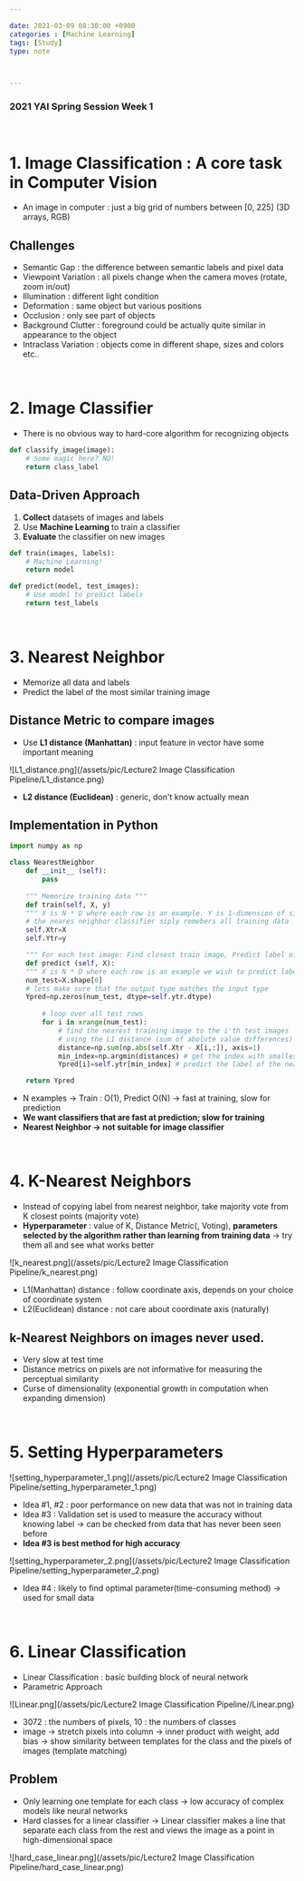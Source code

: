 ```yaml
---

date: 2021-03-09 08:30:00 +0900
categories : [Machine Learning]
tags: [Study]
type: note



---
```

### 2021 YAI Spring Session Week 1


<br/>
 
# 1. Image Classification : A core task in Computer Vision

- An image in computer : just a big grid of numbers between [0, 225] (3D arrays, RGB)

## Challenges

- Semantic Gap  : the difference between semantic labels and pixel data
- Viewpoint Variation : all pixels change when the camera moves (rotate, zoom in/out)
- Illumination : different light condition
- Deformation : same object but various positions
- Occlusion : only see part of objects
- Background Clutter : foreground could be actually quite similar in appearance to the object
- Intraclass Variation : objects come in different shape, sizes and colors etc..<br/>

<br/>
 
# 2. Image Classifier

- There is no obvious way to hard-core algorithm for recognizing objects

```python
def classify_image(image):
	# Some magic here? NO!
	return class_label
```

## Data-Driven Approach

1. **Collect** datasets of images and labels
2. Use **Machine Learning** to train a classifier
3. **Evaluate** the classifier on new images

```python
def train(images, labels):
	# Machine Learning!
	return model

def predict(model, test_images):
	# Use model to predict labels
	return test_labels
```

<br/>
 
# 3. Nearest Neighbor

- Memorize all data and labels
- Predict the label of the most similar training image

## Distance Metric to compare images

- Use **L1 distance (Manhattan)** : input feature in vector have some important meaning

![L1_distance.png](/assets/pic/Lecture2 Image Classification Pipeline/L1_distance.png)

- **L2 distance (Euclidean)** : generic, don't know actually mean


## Implementation in Python

```python
import numpy as np

class NearestNeighbor
	def __init__ (self):
		pass
	
	""" Memorize training data """
	def train(self, X, y)
	""" X is N * D where each row is an example. Y is 1-dimension of size N """
	# the neares neighbor classifier siply remebers all training data
	self.Xtr=X
	self.Ytr=y

	""" For each test image: Find closest train image, Predict label of nearest images """
	def predict (self, X):
	""" X is N * D where each row is an example we wish to predict label for """
	num_test=X.shape[0]
	# lets make sure that the output type matches the input type
	Ypred=np.zeros(num_test, dtype=self.ytr.dtype)
	
		# loop over all test rows
		for i in xrange(num_test):
			# find the nearest training image to the i'th test images
			# using the L1 distance (sum of abolute value differences)
			distance=np.sum(np.abs(self.Xtr - X[i,:]), axis=1)
			min_index=np.argmin(distances) # get the index with smallest distance
			Ypred[i]=self.ytr[min_index] # predict the label of the nearest example

	return Ypred
```

- N examples → Train : O(1), Predict O(N) → fast at training, slow for prediction
- **We want classifiers that are fast at prediction; slow for training**
- **Nearest Neighbor → not suitable for image classifier**

<br/>
 
# 4. K-Nearest Neighbors

- Instead of copying label from nearest neighbor, take majority vote from K closest points (majority vote)
- **Hyperparameter** : value of K,  Distance Metric(, Voting), **parameters selected by the algorithm rather than learning from training data** → try them all and see what works better

![k_nearest.png](/assets/pic/Lecture2 Image Classification Pipeline/k_nearest.png)

- L1(Manhattan) distance : follow coordinate axis, depends on your choice of coordinate system
- L2(Euclidean) distance : not care about coordinate axis (naturally)

## k-Nearest Neighbors on images never used.

- Very slow at test time
- Distance metrics on pixels are not informative for measuring the perceptual similarity
- Curse of dimensionality (exponential growth in computation when expanding dimension)

<br/>
 
# 5. Setting Hyperparameters

![setting_hyperparameter_1.png](/assets/pic/Lecture2 Image Classification Pipeline/setting_hyperparameter_1.png)

- Idea #1, #2 : poor performance on new data that was not in training data
- Idea #3 : Validation set is used to measure the accuracy without knowing label → can be checked from data that has never been seen before
- **Idea #3 is best method for high accuracy**

![setting_hyperparameter_2.png](/assets/pic/Lecture2 Image Classification Pipeline/setting_hyperparameter_2.png)

- Idea #4 : likely to find optimal parameter(time-consuming method)  → used for small data

<br/>
 
# 6. Linear Classification

- Linear Classification : basic building block of neural network
- Parametric Approach

![Linear.png](/assets/pic/Lecture2 Image Classification Pipeline//Linear.png)

- 3072 : the numbers of pixels, 10 : the numbers of classes
- image → stretch pixels into column → inner product with weight, add bias → show similarity between templates for the class and the pixels of images (template matching)

## Problem

- Only learning one template for each class → low accuracy of complex models like neural networks
- Hard classes for a linear classifier → Linear classifier makes a line that separate each class from the rest and views the image as a point in high-dimensional space

![hard_case_linear.png](/assets/pic/Lecture2 Image Classification Pipeline/hard_case_linear.png)
